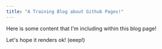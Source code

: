 ```yaml
---
title: "A Training Blog about Github Pages!"
---
```


Here is some content that I'm including within this blog page!

Let's hope it renders ok! (eeep!)
